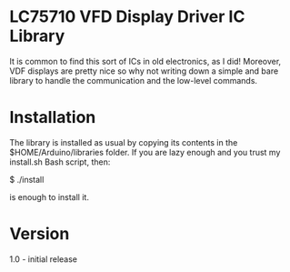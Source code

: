 LC75710 VFD Display Driver IC Library
=====================================

It is common to find this sort of ICs in old electronics, as I did!
Moreover, VDF displays are pretty nice so why not writing down a simple
and bare library to handle the communication and the low-level commands.

Installation
============

The library is installed as usual by copying its contents in the
$HOME/Arduino/libraries folder.
If you are lazy enough and you trust my install.sh Bash script, then:

$ ./install

is enough to install it.

Version
=======

1.0 - initial release

